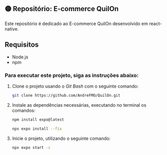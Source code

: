 
## 🟡 Repositório: E-commerce QuilOn


Este repositório é dedicado ao E-commerce QuilOn desenvolvido em react-native. 


## Requisitos

- Node.js
- npm 


### Para executar este projeto, siga as instruções abaixo:


1. Clone o projeto usando o *Git Bash* com o seguinte comando:

    ```bash
    git clone https://github.com/AndreFMO/QuilOn.git
    ```


2. Instale as dependências necessárias, executando no terminal os comandos:
    ```sh
    npm install expo@latest
    ```
     ```sh
    npx expo install --fix
    ```
     
    
3. Inicie o projeto, utilizando o seguinte comando:
    ```sh
    npx expo start -c
     ```

